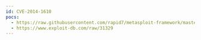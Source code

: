 ```yaml
---
id: CVE-2014-1610
pocs:
  - https://raw.githubusercontent.com/rapid7/metasploit-framework/master/modules/exploits/multi/http/mediawiki_thumb.rb
  - https://www.exploit-db.com/raw/31329
---
```

